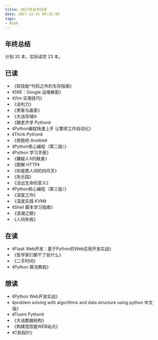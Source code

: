 ```yaml
---
title: 2017年读书记录
date: 2017-12-31 09:35:40
tags:
- Book
---
```


## 年终总结
计划 32 本，实际读完 23 本。

## 已读
 
* 《软技能*代码之外的生存指南》  
* 《SRE：Google 运维解密》  
* 《Vim 实用技巧》  
* 《谈判力》  
* 《黑客与画家》  
* 《大话存储ⅰ》  
* 《跟老齐学 Python》  
* 《Python编程快速上手 让繁琐工作自动化》  
* 《Think Python》  
* 《奔跑吧 Ansible》  
* 《Python核心编程（第二版）》  
* 《Python 学习手册》  
* 《嫌疑人X的献身》  
* 《图解 HTTP》  
* 《你是那人间的四月天》
* 《失乐园》
* 《活出生命的意义》
* 《Python核心编程（第三版）》
* 《深度工作》
* 《深度实践 KVM》
* 《Shell 脚本学习指南》
* 《浪潮之巅》
* 《人间失格》


## 在读

* 《Flask Web开发：基于Python的Web应用开发实战》
* 《哲学家们都干了些什么》
* 《二手时间》
* 《Python 算法教程》   

## 想读

* 《Python Web开发实战》
* 《problem solving with algorithms and data structure using python 中文版》
* 《Fluent Python》
* 《大话数据结构》
* 《构建高性能WEB站点》
* 《C和指针》
